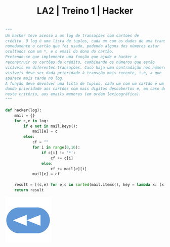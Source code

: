 <h1 style="text-align: center;">LA2 | Treino 1 | Hacker</h1>

```Python

"""
Um hacker teve acesso a um log de transações com cartões de
crédito. O log é uma lista de tuplos, cada um com os dados de uma transação,
nomedamente o cartão que foi usado, podendo alguns dos números estar
ocultados com um *, e o email do dono do cartão.
Pretende-se que implemente uma função que ajude o hacker a 
reconstruir os cartões de crédito, combinando os números que estão
visíveis em diferentes transações. Caso haja uma contradição nos números 
visíveis deve ser dada prioridade à transção mais recente, i.é, a que
aparece mais tarde no log.
A função deve devolver uma lista de tuplos, cada um com um cartão e um email,
dando prioridade aos cartões com mais digitos descobertos e, em caso de igualdade
neste critério, aos emails menores (em ordem lexicográfica).
"""

def hacker(log):
    mail = {}
    for c,e in log:
        if e not in mail.keys():
            mail[e] = c
        else:
            cf = ""
            for i in range(0,16):
                if c[i] != '*':
                    cf += c[i]
                else:
                    cf += mail[e][i]
            mail[e] = cf
                    
    result = [(c,e) for e,c in sorted(mail.items(), key = lambda x: (x[1].count('*'), x[0]))]
    return result

```

[![retroceder](https://raw.githubusercontent.com/David81820/Recursos-LCC/main/Rewind.png)](https://david81820.github.io/Recursos-LCC/2ano/2sem/LA2/codigo)